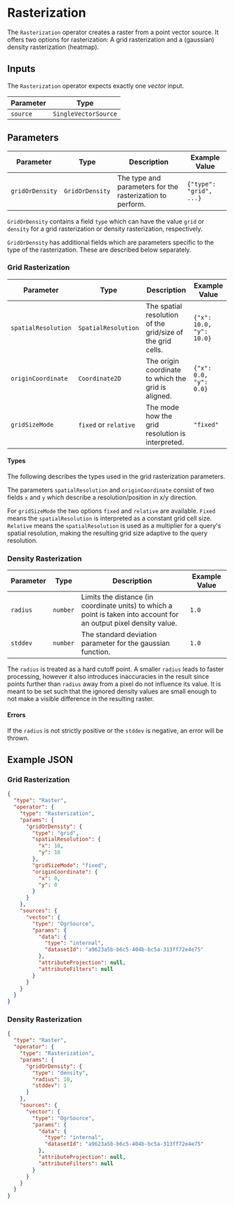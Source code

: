 # Rasterization

The `Rasterization` operator creates a raster from a point vector source.
It offers two options for rasterization: A grid rasterization and a (gaussian) density rasterization (heatmap).

## Inputs

The `Rasterization` operator expects exactly one _vector_ input.

| Parameter | Type                 |
|-----------|----------------------|
| `source`  | `SingleVectorSource` |

## Parameters
| Parameter          | Type                  | Description                                               | Example Value           |
|--------------------|-----------------------|-----------------------------------------------------------|-------------------------|
| `gridOrDensity`    | `GridOrDensity`       | The type and parameters for the rasterization to perform. | `{"type": "grid", ...}` |

`GridOrDensity` contains a field `type` which can have the value `grid` or `density` for a grid rasterization or density rasterization, respectively.

`GridOrDensity` has additional fields which are parameters specific to the type of the rasterization. These are described below separately.

### Grid Rasterization

| Parameter           | Type                  | Description                                                | Example Value            |
|---------------------|-----------------------|------------------------------------------------------------|--------------------------|
| `spatialResolution` | `SpatialResolution`   | The spatial resolution of the grid/size of the grid cells. | `{"x": 10.0, "y": 10.0}` |
| `originCoordinate`  | `Coordinate2D`        | The origin coordinate to which the grid is aligned.        | `{"x": 0.0, "y": 0.0}`   |
| `gridSizeMode`      | `fixed` or `relative` | The mode how the grid resolution is interpreted.           | `"fixed"`                |

#### Types

The following describes the types used in the grid rasterization parameters.

The parameters `spatialResolution` and `originCoordinate` consist of two fields `x` and `y` which describe a resolution/position in x/y direction.

For `gridSizeMode` the two options `fixed` and `relative` are available.
`Fixed` means the `spatialResolution` is interpreted as a constant grid cell size. 
`Relative` means the `spatialResolution` is used as a multiplier for a query's spatial resolution, making the resulting grid size adaptive to the query resolution.

### Density Rasterization

| Parameter      | Type     | Description                                                                                                         | Example Value |
|----------------|----------|---------------------------------------------------------------------------------------------------------------------|---------------|
| `radius`       | `number` | Limits the distance (in coordinate units) to which a point is taken into account for an output pixel density value. | `1.0`         |
| `stddev`       | `number` | The standard deviation parameter for the gaussian function.                                                         | `1.0`         |

The `radius` is treated as a hard cutoff point. A smaller `radius` leads to faster processing, however it also introduces inaccuracies in the result since points further than `radius` away from a pixel do not influence its value.
It is meant to be set such that the ignored density values are small enough to not make a visible difference in the resulting raster.

#### Errors

If the `radius` is not strictly positive or the `stddev` is negative, an error will be thrown.

## Example JSON
### Grid Rasterization

```json
{
  "type": "Raster",
  "operator": {
    "type": "Rasterization",
    "params": {
      "gridOrDensity": {
        "type": "grid",
        "spatialResolution": {
          "x": 10,
          "y": 10
        },
        "gridSizeMode": "fixed",
        "originCoordinate": {
          "x": 0,
          "y": 0
        }
      }
    },
    "sources": {
      "vector": {
        "type": "OgrSource",
        "params": {
          "data": {
            "type": "internal",
            "datasetId": "a9623a5b-b6c5-404b-bc5a-313ff72e4e75"
          },
          "attributeProjection": null,
          "attributeFilters": null
        }
      }
    }
  }
}
```

### Density Rasterization

```json
{
  "type": "Raster",
  "operator": {
    "type": "Rasterization",
    "params": {
      "gridOrDensity": {
        "type": "density",
        "radius": 10,
        "stddev": 1
      }
    },
    "sources": {
      "vector": {
        "type": "OgrSource",
        "params": {
          "data": {
            "type": "internal",
            "datasetId": "a9623a5b-b6c5-404b-bc5a-313ff72e4e75"
          },
          "attributeProjection": null,
          "attributeFilters": null
        }
      }
    }
  }
}
```